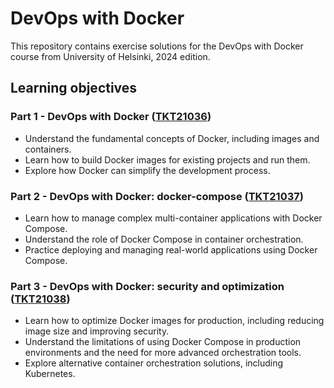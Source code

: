 
# DevOps with Docker

This repository contains exercise solutions for the DevOps with Docker course from University of Helsinki, 2024 edition.

## Learning objectives

### __Part 1__ - DevOps with Docker ([TKT21036](https://studies.helsinki.fi/kurssit/toteutus/otm-4bd45ab8-8b23-4973-a918-a6b6f7bbb347/TKT21036))

- Understand the fundamental concepts of Docker, including images and containers.
- Learn how to build Docker images for existing projects and run them.
- Explore how Docker can simplify the development process.

### __Part 2__ - DevOps with Docker: docker-compose ([TKT21037](https://studies.helsinki.fi/kurssit/toteutus/otm-c73ef1c6-8fb0-42e8-9052-ef59b01cb409/TKT21037))

- Learn how to manage complex multi-container applications with Docker Compose.
- Understand the role of Docker Compose in container orchestration.
- Practice deploying and managing real-world applications using Docker Compose.

### __Part 3__ - DevOps with Docker: security and optimization ([TKT21038](https://studies.helsinki.fi/kurssit/opintojakso/hy-CU-142971306-2020-08-01/TKT21038))

- Learn how to optimize Docker images for production, including reducing image size and improving security.
- Understand the limitations of using Docker Compose in production environments and the need for more advanced orchestration tools.
- Explore alternative container orchestration solutions, including Kubernetes.
